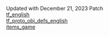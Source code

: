 Updated with December 21, 2023 Patch<br>
[tf_english](https://github.com/mgptdd/tf2/commit/1caf486a5d56eaebb2122d6577a469d1774a1927)<br>
[tf_proto_obj_defs_english](https://github.com/mgptdd/tf2/commit/ec2103f92d5c16ffeb0090d19e908a01eefeb0f3)<br>
[items_game](https://github.com/mgptdd/tf2/commit/a6bca7a1884c36b46a6638f9318c7df15887713e)